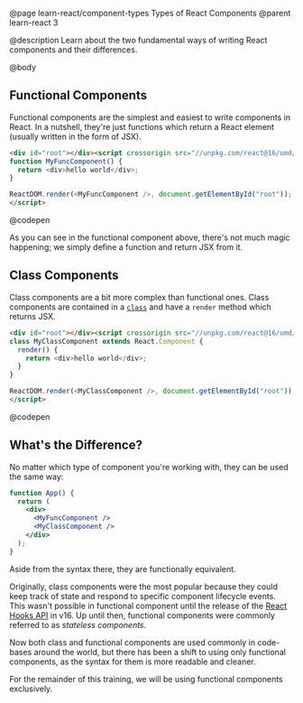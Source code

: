 @page learn-react/component-types Types of React Components
@parent learn-react 3

@description Learn about the two fundamental ways of writing React components and their differences.

@body

## Functional Components

Functional components are the simplest and easiest to write components in React. In a nutshell, they're just functions which return a React element (usually written in the form of JSX).

```html
<div id="root"></div><script crossorigin src="//unpkg.com/react@16/umd/react.development.js"></script><script crossorigin src="//unpkg.com/react-dom@16/umd/react-dom.development.js"></script><script type="jsx">
function MyFuncComponent() {
  return <div>hello world</div>;
}

ReactDOM.render(<MyFuncComponent />, document.getElementById("root"));
</script>
```
@codepen

As you can see in the functional component above, there's not much magic happening; we simply define a function and return JSX from it.

## Class Components

Class components are a bit more complex than functional ones. Class components are contained in a [`class`](https://developer.mozilla.org/en-US/docs/Web/JavaScript/Reference/Classes) and have a `render` method which returns JSX.

```html
<div id="root"></div><script crossorigin src="//unpkg.com/react@16/umd/react.development.js"></script><script crossorigin src="//unpkg.com/react-dom@16/umd/react-dom.development.js"></script><script type="jsx">
class MyClassComponent extends React.Component {
  render() {
    return <div>hello world</div>;
  }
}

ReactDOM.render(<MyClassComponent />, document.getElementById("root"));
</script>
```
@codepen

## What's the Difference?

No matter which type of component you're working with, they can be used the same way:

```jsx
function App() {
  return (
    <div>
      <MyFuncComponent />
      <MyClassComponent />
    </div>
  );
}
```

Aside from the syntax there, they are functionally equivalent.

Originally, class components were the most popular because they could keep track of state and respond to specific component lifecycle events. This wasn't possible in functional component until the release of the [React Hooks API](https://reactjs.org/docs/hooks-reference.html) in v16. Up until then, functional components were commonly referred to as _stateless components_.

Now both class and functional components are used commonly in code-bases around the world, but there has been a shift to using only functional components, as the syntax for them is more readable and cleaner.

For the remainder of this training, we will be using functional components exclusively.
